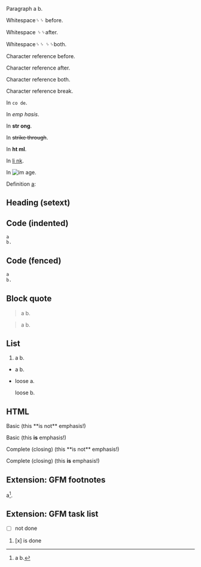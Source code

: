 Paragraph a
b.

Whitespace␠␠
before.

Whitespace
␠␠after.

Whitespace␠␠
␠␠both.

Character&#32;&#32;
reference before.

Character
&#32;&#32;reference after.

Character&#32;&#32;
&#32;&#32;reference both.

Character&#10;reference break.

In `co
de`.

In *emp
hasis*.

In **str
ong**.

In ~~strike
through~~.

In <strong>ht
ml</strong>.

In [li
nk](https://example.com).

In ![im
age](https://example.com).

Definition [a]:

[a]: <https://example.com> "b
c."

Heading
(setext)
--------

## Code (indented)

    a
    b.

## Code (fenced)

````markdown
a
b.
````

## Block quote

> a
> b.

> a
b.

## List

1. a
   b.

* a
b.

- loose
  a.

  loose
  b.

## HTML

<!-- a
b -->

<script>
Raw a
b.
</script>

<article>
Basic
(this **is not** emphasis!)

<article>

Basic
(this **is** emphasis!)

</custom-element>
Complete (closing)
(this **is not** emphasis!)

</custom-element>

Complete (closing)
(this **is** emphasis!)

## Extension: GFM footnotes

a[^b].

[^b]: a
    b.

## Extension: GFM task list

* [ ] not
  done
1. [x] is
   done
